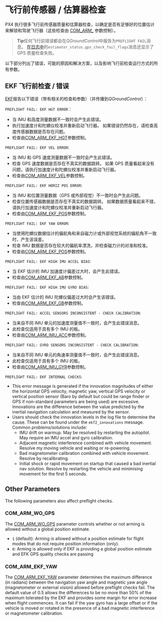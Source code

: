 # 飞行前传感器 / 估算器检查

PX4 执行很多飞行前传感器质量和估算器检查，以确定是否有足够好的位置估计来解锁和驾驶飞行器（这些检查由 [COM_*ARM_*](../advanced_config/parameter_reference.md#commander) 参数控制）。

> **Tip**任何飞行前错误都会在*QGroundControl*中报告为`PREFLIGHT FAIL`消息。 [在日志中](../getting_started/flight_reporting.md)的`estimator_status.gps_check_fail_flags`消息还显示了 GPS 质量检查失败。

以下部分列出了错误，可能的原因和解决方案，以及影响飞行前检查运行方式的所有参数。

## EKF 飞行前检查 / 错误

[EKF](https://dev.px4.io/en/tutorials/tuning_the_ecl_ekf.html)报告以下错误（带有相关的检查和参数）（并传播到*QGroundControl*）：

`PREFLIGHT FAIL: EKF HGT ERROR`：

- 当 IMU 和高度测量数据不一致时会产生此错误。
- 执行加速度计和陀螺仪校准并重新启动飞行器。 如果错误仍然存在，请检查高度传感器数据是否存在问题。
- 检查由[COM_ARM_EKF_HGT](../advanced_config/parameter_reference.md#COM_ARM_EKF_HGT)参数控制。

`PREFLIGHT FAIL: EKF VEL ERROR`:

- 当 IMU 和 GPS 速度测量数据不一致时会产生此错误。 
- 检查 GPS 速度数据是否存在不真实的数据跳转。 如果 GPS 质量看起来没有问题，请执行加速度计和陀螺仪校准并重新启动飞行器。
- 检查由[COM_ARM_EKF_VEL](../advanced_config/parameter_reference.md#COM_ARM_EKF_VEL)参数控制。

`PREFLIGHT FAIL: EKF HORIZ POS ERROR`:

- 当 IMU 和位置测量数据（GPS 或外部视觉）不一致时会产生此问题。 
- 检查位置传感器数据是否存在不真实的数据跳转。 如果数据质量看起来不错，请执行加速度计和陀螺仪校准并重新启动飞行器。
- 检查由[COM_ARM_EKF_POS](../advanced_config/parameter_reference.md#COM_ARM_EKF_POS)参数控制。

`PREFLIGHT FAIL: EKF YAW ERROR`:

- 当使用陀螺仪数据估计的偏航角和来自磁力计或外部视觉系统的偏航角不一致时，产生该误差。
- 检查 IMU 数据是否存在较大的偏航率漂洗，并检查磁力计的对准和校准。
- 检查由[COM_ARM_EKF_POS](../advanced_config/parameter_reference.md#COM_ARM_EKF_POS)参数控制。

`PREFLIGHT FAIL: EKF HIGH IMU ACCEL BIAS`:

- 当 EKF 估计的 IMU 加速度计偏差过大时，会产生此错误。 
- 检查由[COM_ARM_EKF_AB](../advanced_config/parameter_reference.md#COM_ARM_EKF_AB)参数控制。

`PREFLIGHT FAIL: EKF HIGH IMU GYRO BIAS`:

- 当由 EKF 估计的 IMU 陀螺仪偏差过大时会产生该错误。
- 检查由[COM_ARM_EKF_GB](../advanced_config/parameter_reference.md#COM_ARM_EKF_GB)参数控制。

`PREFLIGHT FAIL: ACCEL SENSORS INCONSISTENT - CHECK CALIBRATION`:

- 当来自不同 IMU 单元的加速度测量值不一致时，会产生此错误消息。
- 此检查仅适用于具有多个 IMU 的板。
- 检查由[COM_ARM_IMU_ACC](../advanced_config/parameter_reference.md#COM_ARM_IMU_ACC)参数控制。

`PREFLIGHT FAIL: GYRO SENSORS INCONSISTENT - CHECK CALIBRATION`:

- 当来自不同 IMU 单元的角速率测量值不一致时，会产生此错误消息。
- 此检查仅适用于具有多个 IMU 的板。
- 检查由[COM_ARM_IMU_GYR](../advanced_config/parameter_reference.md#COM_ARM_IMU_GYR)参数控制。

`PREFLIGHT FAIL: EKF INTERNAL CHECKS`:

- This error message is generated if the innovation magnitudes of either the horizontal GPS velocity, magnetic yaw, vertical GPS velocity or vertical position sensor (Baro by default but could be range finder or GPS if non-standard parameters are being used) are excessive. Innovations are the difference between the value predicted by the inertial navigation calculation and measured by the sensor.
- Users should check the innovation levels in the log file to determine the cause. These can be found under the `ekf2_innovations` message. Common problems/solutions include: 
    - IMU drift on warmup. May be resolved by restarting the autopilot. May require an IMU accel and gyro calibration.
    - Adjacent magnetic interference combined with vehicle movement. Resolve my moving vehicle and waiting or re-powering.
    - Bad magnetometer calibration combined with vehicle movement. Resolve by recalibrating.
    - Initial shock or rapid movement on startup that caused a bad inertial nav solution. Resolve by restarting the vehicle and minimising movement for the first 5 seconds.

## Other Parameters

The following parameters also affect preflight checks.

### COM_ARM_WO_GPS

The [COM_ARM_WO_GPS](../advanced_config/parameter_reference.md#COM_ARM_WO_GPS) parameter controls whether or not arming is allowed without a global position estimate.

- `1` (default): Arming *is* allowed without a position estimate for flight modes that do not require position information (only).
- `0`: Arming is allowed only if EKF is providing a global position estimate and EFK GPS quality checks are passing

### COM_ARM_EKF_YAW

The [COM_ARM_EKF_YAW](../advanced_config/parameter_reference.md#COM_ARM_EKF_YAW) parameter determines the maximum difference (in radians) between the navigation yaw angle and magnetic yaw angle (magnetometer or external vision) allowed before preflight checks fail. The default value of 0.5 allows the differences to be no more than 50% of the maximum tolerated by the EKF and provides some margin for error increase when flight commences. It can fail if the yaw gyro has a large offset or if the vehicle is moved or rotated in the presence of a bad magnetic interference or magnetometer calibration.